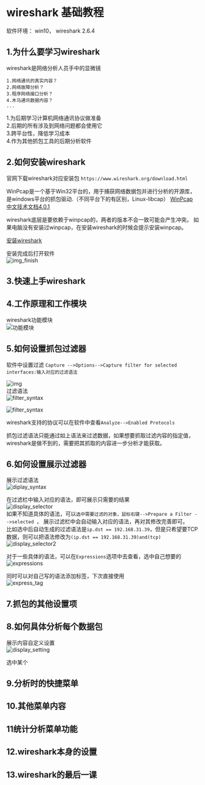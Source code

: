 # wireshark 基础教程 

软件环境： win10， wireshark 2.6.4   

## 1.为什么要学习wireshark 
wireshark是网络分析人员手中的显微镜    
 
	1.网络通讯的真实内容？ 
	2.网络故障分析？  
	3.程序网络接口分析？ 
	4.木马通讯数据内容？   
	...
1.为后期学习计算机网络通讯协议做准备   
2.后期的所有涉及到网络问题都会使用它   
3.跨平台性，降低学习成本   
4.作为其他抓包工具的后期分析软件     


## 2.如何安装wireshark 

官网下载wireshark对应安装包 `https://www.wireshark.org/download.html`  

WinPcap是一个基于Win32平台的，用于捕获网络数据包并进行分析的开源库，是windows平台的抓包驱动.（不同平台下的有区别，Linux-libcap） 
[WinPcap 中文技术文档4.0.1](http://www.ferrisxu.com/WinPcap/html/index.html)  

wireshark底层是要依赖于winpcap的，两者的版本不会一致可能会产生冲突。 如果电脑没有安装过winpcap，在安装wireshark的时候会提示安装winpcap。  


[安装wireshark ](http://www.hcie.me/146)    

安装完成后打开软件    
![img_finish](./img/2-20181125224414.png)  
## 3.快速上手wireshark  


## 4.工作原理和工作模块  
wireshark功能模块    
![功能模块](./img/4-20181125152423.png)   


## 5.如何设置抓包过滤器 

软件中设置过滤 `Capture -->Options-->Capture filter for selected interfaces:输入对应的过滤语法 `  

![img](./img/5-20181125223957.png)      
过滤语法   
![filter_syntax](./img/5-20181125204214.png)    

![filter_syntax](./img/5-20181125224951.png)   

wireshark支持的协议可以在软件中查看`Analyze-->Enabled Protocols`  

抓包过滤语法只能通过如上语法来过滤数据，如果想要抓取过滤内容的指定值，wireshark是做不到的，需要把其抓取的内容进一步分析才能获取。  


## 6.如何设置展示过滤器  

展示过滤语法  
![diplay_syntax](./img/6-20181125230128.png)     

在过滤栏中输入对应的语法，即可展示只需要的结果    
![display_selector](./img/6-20181125231002.png)  
如果不知道具体的语法，可以`选中需要过滤的对象，鼠标右键-->Prepare a Filter -->selected `， 展示过滤栏中会自动输入对应的语法，再对其修改完善即可。     
比如选中后自动生成的过滤语法是`ip.dst == 192.168.31.39`，但是只希望要TCP数据，则可以把语法修改为`(ip.dst == 192.168.31.39)and(tcp)`    
![display_selector2](./img/6-20181125231535.png)   

对于一些具体的语法，可以在`Expressions`选项中去查看，选中自己想要的   
![expressions](./img/6-20181125232409.png)   

同时可以对自己写的语法添加标签，下次直接使用  
![express_tag](./img/6-20181125232947.png)     

## 7.抓包的其他设置项  


## 8.如何具体分析每个数据包  

展示内容自定义设置    
![display_setting](./img/8-20181125235826.png)

选中某个
## 9.分析时的快捷菜单
 

## 10.其他菜单内容  

## 11统计分析菜单功能  

## 12.wireshark本身的设置  
## 13.wireshark的最后一课  









